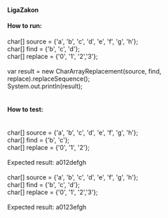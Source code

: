 <h4>LigaZakon</h4>

<h4>How to run:</h4>
char[] source = {'a', 'b', 'c', 'd', 'e', 'f', 'g', 'h'};<br>
char[] find = {'b', 'c', 'd'};<br>
char[] replace = {'0', '1', '2','3'};<br>
<br>
var result = new CharArrayReplacement(source, find, replace).replaceSequence();<br>
System.out.println(result);<br>
<br>
<h4>How to test:</h4>
<br>
char[] source = {'a', 'b', 'c', 'd', 'e', 'f', 'g', 'h'};<br>
char[] find = {'b', 'c'};<br>
char[] replace = {'0', '1', '2'};<br>
<br>
Expected result: a012defgh<br>
<br>
char[] source = {'a', 'b', 'c', 'd', 'e', 'f', 'g', 'h'};<br>
char[] find = {'b', 'c', 'd'};<br>
char[] replace = {'0', '1', '2','3'};<br>
<br>
Expected result: a0123efgh<br>


